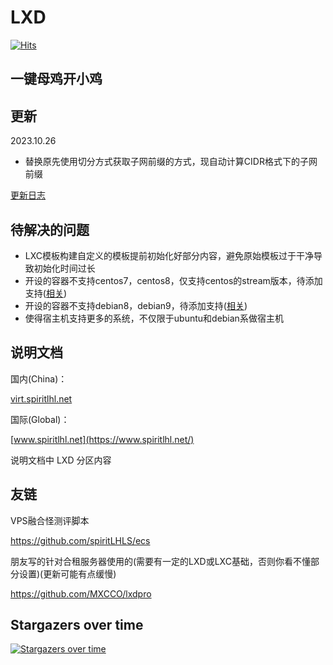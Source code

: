 # LXD

[![Hits](https://hits.seeyoufarm.com/api/count/incr/badge.svg?url=https%3A%2F%2Fgithub.com%2FspiritLHLS%2Flxd&count_bg=%2379C83D&title_bg=%23555555&icon=&icon_color=%23E7E7E7&title=hits&edge_flat=false)](https://hits.seeyoufarm.com)

## 一键母鸡开小鸡

## 更新

2023.10.26

- 替换原先使用切分方式获取子网前缀的方式，现自动计算CIDR格式下的子网前缀

[更新日志](CHANGELOG.md)

## 待解决的问题

- LXC模板构建自定义的模板提前初始化好部分内容，避免原始模板过于干净导致初始化时间过长
- 开设的容器不支持centos7，centos8，仅支持centos的stream版本，待添加支持([相关](https://github.com/spiritLHLS/lxd/issues/20#issue-1816499383))
- 开设的容器不支持debian8，debian9，待添加支持([相关](https://github.com/spiritLHLS/lxd/issues/21#issue-1819109212))
- 使得宿主机支持更多的系统，不仅限于ubuntu和debian系做宿主机

## 说明文档

国内(China)：

[virt.spiritlhl.net](https://virt.spiritlhl.net/)

国际(Global)：

[www.spiritlhl.net](https://www.spiritlhl.net/)

说明文档中 LXD 分区内容

## 友链

VPS融合怪测评脚本

https://github.com/spiritLHLS/ecs

朋友写的针对合租服务器使用的(需要有一定的LXD或LXC基础，否则你看不懂部分设置)(更新可能有点缓慢)

https://github.com/MXCCO/lxdpro

## Stargazers over time

[![Stargazers over time](https://starchart.cc/spiritLHLS/lxd.svg)](https://starchart.cc/spiritLHLS/lxd)
